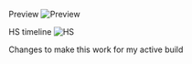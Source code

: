 Preview
![Preview](http://i.imgur.com/rCY7S8t.jpg)

HS timeline
![HS](http://i.imgur.com/vtQcD2g.png)


Changes to make this work for my active build 